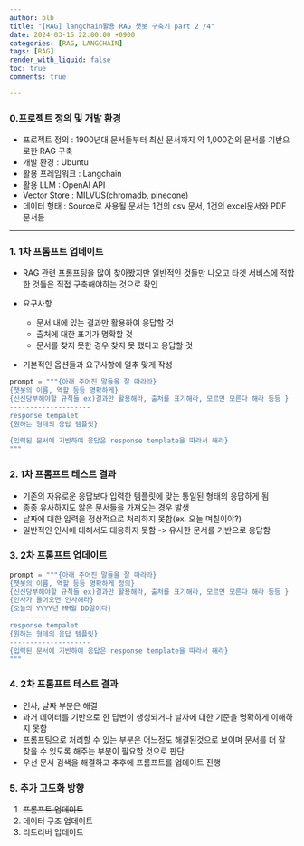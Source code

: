 ```yaml
---
author: blb
title: "[RAG] langchain활용 RAG 챗봇 구축기 part 2 /4"
date: 2024-03-15 22:00:00 +0900
categories: [RAG, LANGCHAIN]
tags: [RAG]
render_with_liquid: false
toc: true
comments: true

---
```



### 0.프로젝트 정의 및 개발 환경  
- 프로젝트 정의 : 1900년대 문서들부터 최신 문서까지 약 1,000건의 문서를 기반으로한 RAG 구축  
- 개발 환경 : Ubuntu  
- 활용 프레임워크 : Langchain  
- 활용 LLM : OpenAI API  
- Vector Store : MILVUS(chromadb, pinecone)  
- 데이터 형태 : Source로 사용될 문서는 1건의 csv 문서, 1건의 excel문서와 PDF 문서들  
 
----  

### 1. 1차 프롬프트 업데이트
- RAG 관련 프롬프팅을 많이 찾아봤지만 일반적인 것들만 나오고 타겟 서비스에 적합한 것들은 직접 구축해야하는 것으로 확인
- 요구사항
    - 문서 내에 있는 결과만 활용하여 응답할 것
    - 출처에 대한 표기가 명확할 것
    - 문서를 찾지 못한 경우 찾지 못 했다고 응답할 것

- 기본적인 옵션들과 요구사항에 얼추 맞게 작성
```python
prompt = """{아래 주어진 말들을 잘 따라라}
{챗봇의 이름, 역할 등등 명확하게}
{신신당부해야할 규칙들 ex)결과만 활용해라, 출처를 표기해라, 모르면 모른다 해라 등등 }
--------------------
response tempalet
{원하는 형테의 응답 템플릿}
--------------------
{입력된 문서에 기반하여 응답은 response template을 따라서 해라}
"""
```

### 2. 1차 프롬프트 테스트 결과
- 기존의 자유로운 응답보다 입력한 템플릿에 맞는 통일된 형태의 응답하게 됨
- 종종 유사하지도 않은 문서들을 가져오는 경우 발생
- 날짜에 대한 입력을 정상적으로 처리하지 못함(ex. 오늘 며칠이야?)
- 일반적인 인사에 대해서도 대응하지 못함 -> 유사한 문서를 기반으로 응답함



### 3. 2차 프롬프트 업데이트
```python
prompt = """{아래 주어진 말들을 잘 따라라}
{챗봇의 이름, 역할 등등 명확하게 정의}
{신신당부해야할 규칙들 ex)결과만 활용해라, 출처를 표기해라, 모르면 모른다 해라 등등 }
{인사가 들어오면 인사해라}
{오늘의 YYYY년 MM월 DD일이다}
--------------------
response tempalet
{원하는 형테의 응답 템플릿}
--------------------
{입력된 문서에 기반하여 응답은 response template을 따라서 해라}
"""
```

### 4. 2차 프롬프트 테스트 결과
- 인사, 날짜 부분은 해결
- 과거 데이터를 기반으로 한 답변이 생성되거나 날자에 대한 기준을 명확하게 이해하지 못함
- 프롬프팅으로 처리할 수 있는 부분은 어느정도 해결된것으로 보이며 문서를 더 잘 찾을 수 있도록 해주는 부분이 필요할 것으로 판단
- 우선 문서 검색을 해결하고 추후에 프롬프트를 업데이트 진행

### 5. 추가 고도화 방향
1) ~~프롬프트 업데이트~~
2) 데이터 구조 업데이트
3) 리트리버 업데이트
